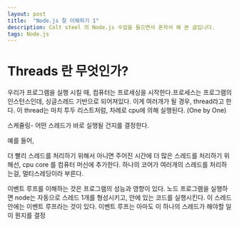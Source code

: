 ```yaml
---
layout: post
title:  "Node.js 잘 이해하기 1"
description: Colt steel 의 Node.js 수업을 들으면서 혼자서 해 본 글입니다.
tags: Node.js
---
```

>

# Threads 란 무엇인가?

우리가 프로그램을 실행 시킬 때, 컴퓨터는 프로세싱을 시작한다.프로세스는 프로그램의 인스턴스인데, 싱글스레드 기반으로 되어져있다. 이게 여러개가 될 경우, thread라고 한다. 이 thread는  마치 투두 리스트처럼, 차례로 cpu에 의해 실행된다. (One by One)

스케쥴링- 어떤 스레드가 바로 실행될 건지를 결정한다.

예를 들어, 

더 빨리 스레드를 처리하기 위해서 아니면 주어진 시간에 더 많은 스레드를 처리하기 위해선, cpu core 를 컴퓨터 머신에 추가한다. 하나의 코어가 여러개의 스레드를 처리하는걸, 멀티스레딩이라 부른다.

이벤트 루프를 이해하는 것은 프로그램의 성능과 영향이 있다.
노드 프로그램을 실행하면 node는 자동으로 스레드 1개를 형성시키고, 안에 있는 코드를 실행시킨다. 이 스레드안에는 이벤트 루프라는 것이 있다. 이벤트 루프는 아마도 이 하나의 스레드가 해야할 일 이 뭔지를 결정